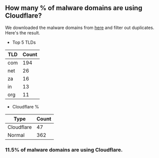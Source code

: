 ## How many % of malware domains are using Cloudflare?


We downloaded the malware domains from [here](https://urlhaus.abuse.ch) and filter out duplicates.
Here's the result.


[//]: # (start replacement)


- Top 5 TLDs

| TLD | Count |
| --- | --- |
| com | 194 |
| net | 26 |
| za | 16 |
| in | 13 |
| org | 11 |


- Cloudflare %

| Type | Count |
| --- | --- |
| Cloudflare | 47 |
| Normal | 362 |


### 11.5% of malware domains are using Cloudflare.